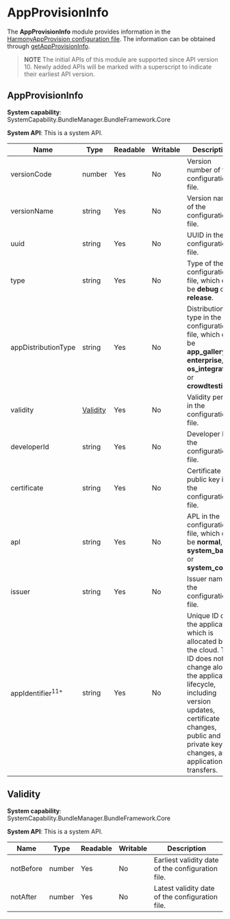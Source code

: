 # AppProvisionInfo

The **AppProvisionInfo** module provides information in the [HarmonyAppProvision configuration file](../../security/app-provision-structure.md). The information can be obtained through [getAppProvisionInfo](js-apis-bundleManager.md#bundlemanagergetappprovisioninfo10).

> **NOTE**
> The initial APIs of this module are supported since API version 10. Newly added APIs will be marked with a superscript to indicate their earliest API version.

## AppProvisionInfo

**System capability**: SystemCapability.BundleManager.BundleFramework.Core

**System API**: This is a system API.

| Name                     | Type  | Readable| Writable| Description                |
| ------------------------- | ------ | ---- | ---- | -------------------- |
| versionCode              | number | Yes  | No  | Version number of the configuration file.|
| versionName              | string | Yes  | No  | Version name of the configuration file. |
| uuid                     | string | Yes  | No  | UUID in the configuration file.|
| type                     | string | Yes  | No  | Type of the configuration file, which can be **debug** or **release**.|
| appDistributionType      | string | Yes  | No  | Distribution type in the configuration file, which can be **app_gallery**, **enterprise**, **os_integration**, or **crowdtesting**.|
| validity                 | [Validity](#validity) | Yes  | No  | Validity period in the configuration file.|
| developerId              | string | Yes  | No  | Developer ID in the configuration file.|
| certificate              | string | Yes  | No  | Certificate public key in the configuration file.|
| apl                      | string | Yes  | No  | APL in the configuration file, which can be **normal**, **system_basic**, or **system_core**.|
| issuer                      | string | Yes  | No  | Issuer name in the configuration file.|
|appIdentifier<sup>11+</sup>| string         | Yes  | No  | Unique ID of the application, which is allocated by the cloud. This ID does not change along the application lifecycle, including version updates, certificate changes, public and private key changes, and application transfers.           |

## Validity

**System capability**: SystemCapability.BundleManager.BundleFramework.Core

**System API**: This is a system API.

| Name                     | Type  | Readable| Writable| Description                |
| ------------------------- | ------ | ---- | ---- | -------------------- |
| notBefore                 | number | Yes  | No  | Earliest validity date of the configuration file.|
| notAfter                  | number | Yes  | No  | Latest validity date of the configuration file.|
